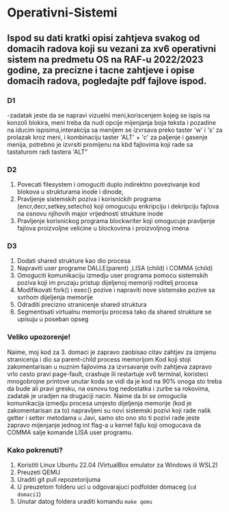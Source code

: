 # Operativni-Sistemi
## Ispod su dati kratki opisi zahtjeva svakog od domacih radova koji su vezani za xv6 operativni sistem na predmetu OS na RAF-u 2022/2023 godine, za precizne i tacne zahtjeve i opise domacih radova, pogledajte pdf fajlove ispod.

### D1
-zadatak jeste da se napravi vizuelni meni,koriscenjem kojeg se ispis na konzoli blokira, meni treba da nudi opcije mijenjanja boja teksta i pozadine na iducim ispisima,interakcija sa menijem se izvrsava preko taster 'w' i 's' za prolazak kroz meni, i kombinaciju taster 'ALT' + 'c' za paljenje i gasenje menija, potrebno je izvrsiti promijenu na kbd fajlovima koji rade sa tastaturom radi tastera 'ALT"

### D2
1. Povecati filesystem i omoguciti duplo indirektno povezivanje kod blokova u strukturama inode i dinode,
2. Pravljenje sistemskih poziva i korisnickih programa (encr,decr,setkey,setecho) koji omogucuju enkripciju i dekripciju fajlova na osnovu njihovih major vrijednosti strukture inode
3. Pravljenje korisnickog programa blockwriter koji omogucuje pravljenje fajlova proizvoljne velicine u blockovima i proizvoljnog imena


### D3
1. Dodati shared strukture kao dio procesa
2. Napraviti user programe DALLE(parent) ,LISA (child) i COMMA (child) 
3. Omoguciti komunikaciju izmedju user programa pomocu sistemskih poziva koji im pruzaju pristup dijeljenoj memoriji roditelj procesa
4. Modifikovati fork() i exec() pozive i napraviti nove sistemske pozive sa svrhom dijeljenja memorije
5. Odraditi precizno stranicenje shared struktura
6. Segmentisati virtualnu memoriju procesa tako da shared strukture se upisuju u poseban opseg

### Veliko upozorenje!
Naime, moj kod za 3. domaci je zapravo zaobisao citav zahtjev za izmjenu stranicenja i  dio sa parent-child process memorijom.Kod koji stoji zakomentarisan u nuznim fajlovima za izvrsavanje ovih zahtjeva zapravo vrlo cesto pravi page-fault, crashuje ili restartuje xv6 terminal, koristeci mnogobrojne printove unutar koda se vidi da je kod na 90% onoga sto treba da bude ali pravi gresku, na osnovu tog nedostatka i zurbe sa rokovima, zadatak je uradjen na drugaciji nacin. Naime da bi se omogucila komunikacija izmedju procesa umjesto dijeljenja memorije (kod je zakomentarisan za to) napravljeni su novi sistemski pozivi koji rade nalik getter i setter metodama u Javi, samo sto ono sto ti pozivi rade jeste zapravo mijenjanje jednog int flag-a u kernel fajlu koji omogucava da COMMA salje komande LISA user programu.

### Kako pokrenuti?
1. Koristiti Linux Ubuntu 22.04 (VirtualBox emulator za Windows ili WSL2)
2. Preuzeti QEMU 
3. Uraditi git pull repozetorijuma 
4. U preuzetom folderu uci u odgovarajuci podfolder domaceg (`cd domaci1`)
5. Unutar datog foldera uraditi komandu `make qemu`







